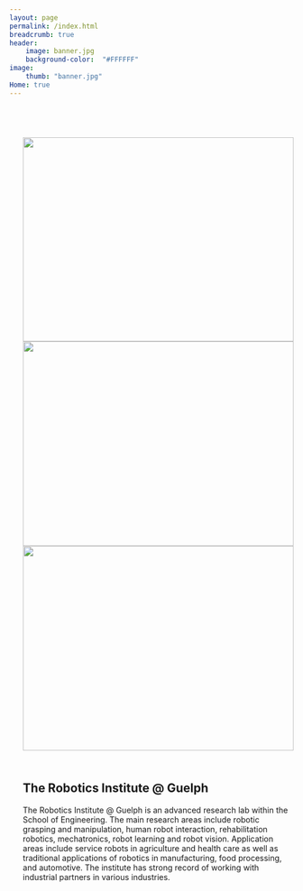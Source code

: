 ```yaml
---
layout: page
permalink: /index.html
breadcrumb: true
header:
    image: banner.jpg
    background-color:  "#FFFFFF"
image:
    thumb: "banner.jpg"
Home: true
---
```


<div class="row t30">
 <link rel="stylesheet" href="https://www.w3schools.com/w3css/4/w3.css">
 <div class="medium-12 columns">
  <article itemscope itemtype="http://schema.org/Article">
  <header>
  <div itemprop="name">
  </div>
  </header>

  <div itemprop="articleSection">
  <ol>

  <div class="w3-content w3-section" style="max-width:500px">
   <img class="mySlides w3-animate-fading" src="{{site.baseurl}}/images/index-1.jpg" style="width:100%"/>
   <img class="mySlides w3-animate-fading" src="{{site.baseurl}}/images/index-2.jpg" style="width:100%"/>
   <img class="mySlides w3-animate-fading" src="{{site.baseurl}}/images/index-3.jpg" style="width:100%"/>
  </div>

  <script>
   var slideIndex = 0;
   carousel();

   function carousel() {
    var i;
    var x = document.getElementsByClassName("mySlides");
    for (i = 0; i < x.length; i++) {
    x[i].style.display = "none";
   }
   slideIndex++;
   if (slideIndex > x.length) {slideIndex = 1}
    x[slideIndex-1].style.display = "block";
    setTimeout(carousel, 5000);
   }
  </script>

  <h1><br>The Robotics Institute @ Guelph</h1>

  <p>The Robotics Institute @ Guelph is an advanced research lab within the School of Engineering. The main research areas include robotic grasping and manipulation, human robot interaction, rehabilitation robotics, mechatronics, robot learning and robot vision.  Application areas include service robots in agriculture and health care as well as traditional applications of robotics in manufacturing, food processing, and automotive. The institute has strong record of working with industrial partners in various industries.</p>
